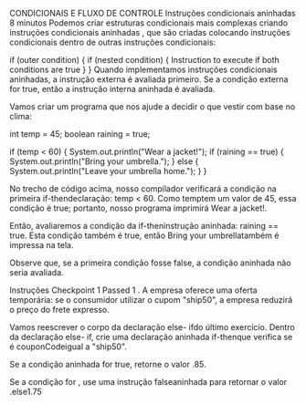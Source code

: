 CONDICIONAIS E FLUXO DE CONTROLE
Instruções condicionais aninhadas
8 minutos
Podemos criar estruturas condicionais mais complexas criando instruções condicionais aninhadas , que são criadas colocando instruções condicionais dentro de outras instruções condicionais:

if (outer condition) {
  if (nested condition) {
    Instruction to execute if both conditions are true
  }
}
Quando implementamos instruções condicionais aninhadas, a instrução externa é avaliada primeiro. Se a condição externa for true, então a instrução interna aninhada é avaliada.

Vamos criar um programa que nos ajude a decidir o que vestir com base no clima:

int temp = 45;
boolean raining = true;

if (temp < 60) {
  System.out.println("Wear a jacket!");
  if (raining == true) {
    System.out.println("Bring your umbrella.");
  } else {
    System.out.println("Leave your umbrella home.");
  }
}

No trecho de código acima, nosso compilador verificará a condição na primeira if-thendeclaração: temp < 60. Como temptem um valor de 45, essa condição é true; portanto, nosso programa imprimirá Wear a jacket!.

Então, avaliaremos a condição da if-theninstrução aninhada: raining == true. Esta condição também é true, então Bring your umbrellatambém é impressa na tela.

Observe que, se a primeira condição fosse false, a condição aninhada não seria avaliada.

Instruções
Checkpoint 1 Passed
1 .
A empresa oferece uma oferta temporária: se o consumidor utilizar o cupom "ship50", a empresa reduzirá o preço do frete expresso.

Vamos reescrever o corpo da declaração else- ifdo último exercício. Dentro da declaração else- if, crie uma declaração aninhada if-thenque verifica se é couponCodeigual a "ship50".

Se a condição aninhada for true, retorne o valor .85.

Se a condição for , use uma instrução falseaninhada para retornar o valor .else1.75